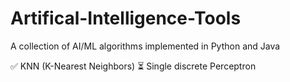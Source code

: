 # Artifical-Intelligence-Tools
A collection of AI/ML algorithms implemented in Python and Java

:white_check_mark: KNN (K-Nearest Neighbors)
:hourglass_flowing_sand: Single discrete Perceptron
